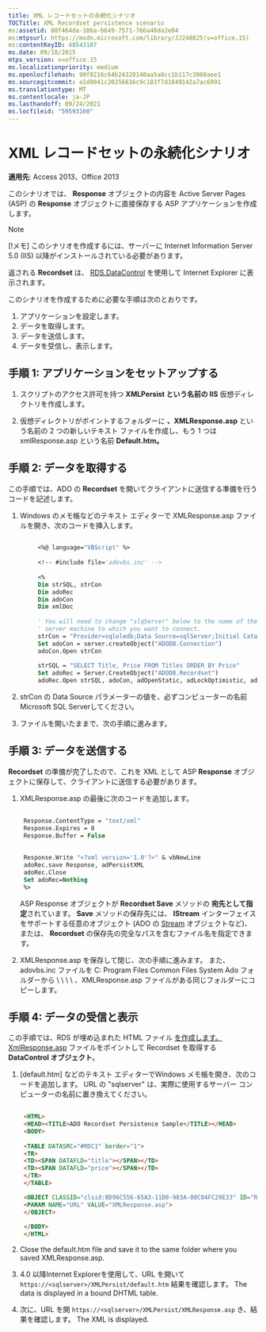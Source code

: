 ```yaml
---
title: XML レコードセットの永続化シナリオ
TOCTitle: XML Recordset persistence scenario
ms:assetid: 08f464da-10ba-b649-7571-766a40da2e04
ms:mtpsurl: https://msdn.microsoft.com/library/JJ248825(v=office.15)
ms:contentKeyID: 48543107
ms.date: 09/18/2015
mtps_version: v=office.15
ms.localizationpriority: medium
ms.openlocfilehash: 99f8216c64b24328140aa5a0cc1b117c3008aee1
ms.sourcegitcommit: a1d9041c20256616c9c183f7d1049142a7ac6991
ms.translationtype: MT
ms.contentlocale: ja-JP
ms.lasthandoff: 09/24/2021
ms.locfileid: "59593160"
---
```

# <a name="xml-recordset-persistence-scenario"></a>XML レコードセットの永続化シナリオ

**適用先**: Access 2013、Office 2013

このシナリオでは、 **Response** オブジェクトの内容を Active Server Pages (ASP) の **Response** オブジェクトに直接保存する ASP アプリケーションを作成します。

> [!NOTE]
> [!メモ] このシナリオを作成するには、サーバーに Internet Information Server 5.0 (IIS) 以降がインストールされている必要があります。

返される **Recordset** は、 [RDS.DataControl](datacontrol-object-rds.md) を使用して Internet Explorer に表示されます。

このシナリオを作成するために必要な手順は次のとおりです。

1.  アプリケーションを設定します。
2.  データを取得します。
3.  データを送信します。
4.  データを受信し、表示します。

## <a name="step-1-set-up-the-application"></a>手順 1: アプリケーションをセットアップする

1. スクリプトのアクセス許可を持つ **XMLPersist という名前の IIS** 仮想ディレクトリを作成します。 

2. 仮想ディレクトリがポイントするフォルダーに **、XMLResponse.asp** という名前の 2 つの新しいテキスト ファイルを作成し、もう 1 つは xmlResponse.asp という名前 **Default.htm。**


## <a name="step-2-get-the-data"></a>手順 2: データを取得する

この手順では、ADO の **Recordset** を開いてクライアントに送信する準備を行うコードを記述します。 

1. Windows のメモ帳などのテキスト エディターで XMLResponse.asp ファイルを開き、次のコードを挿入します。

   ```vb 
        
        <%@ language="VBScript" %> 
        
        <!-- #include file='adovbs.inc' --> 
        
        <% 
        Dim strSQL, strCon 
        Dim adoRec  
        Dim adoCon  
        Dim xmlDoc  
        
        ' You will need to change "slqServer" below to the name of the SQL  
        ' server machine to which you want to connect. 
        strCon = "Provider=sqloledb;Data Source=sqlServer;Initial Catalog=Pubs;Integrated Security=SSPI;" 
        Set adoCon = server.createObject("ADODB.Connection") 
        adoCon.Open strCon 
        
        strSQL = "SELECT Title, Price FROM Titles ORDER BY Price" 
        Set adoRec = Server.CreateObject("ADODB.Recordset") 
        adoRec.Open strSQL, adoCon, adOpenStatic, adLockOptimistic, adCmdText 
   ```

2. strCon の Data Source パラメーターの値を、必ずコンピューターの名前Microsoft SQL Serverしてください。

3. ファイルを開いたままで、次の手順に進みます。

## <a name="step-3-send-the-data"></a>手順 3: データを送信する

**Recordset** の準備が完了したので、これを XML として ASP **Response** オブジェクトに保存して、クライアントに送信する必要があります。 

1. XMLResponse.asp の最後に次のコードを追加します。

   ```vb 
    
    Response.ContentType = "text/xml" 
    Response.Expires = 0 
    Response.Buffer = False 
    
    
    Response.Write "<?xml version='1.0'?>" & vbNewLine 
    adoRec.save Response, adPersistXML 
    adoRec.Close 
    Set adoRec=Nothing 
    %> 
   ```

   ASP Response オブジェクトが **Recordset Save** メソッドの **宛先として指定**[](save-method-ado.md)されています。 **Save** メソッドの保存先には、 **IStream** インターフェイスをサポートする任意のオブジェクト (ADO の [Stream](stream-object-ado.md) オブジェクトなど)、または、 **Recordset** の保存先の完全なパスを含むファイル名を指定できます。

2. XMLResponse.asp を保存して閉じ、次の手順に進みます。 また、adovbs.inc ファイルを C: Program Files Common Files System Ado フォルダーから \\ \\ \\ \\ 、XMLResponse.asp ファイルがある同じフォルダーにコピーします。

## <a name="step-4-receive-and-display-the-data"></a>手順 4: データの受信と表示

この手順では、RDS が埋め込まれた HTML ファイル [を作成します。XmlResponse.asp](datacontrol-object-rds.md) ファイルをポイントして Recordset を取得する **DataControl オブジェクト**。 

1. [default.htm] などのテキスト エディターでWindows メモ帳を開き、次のコードを追加します。 URL の "sqlserver" は、実際に使用するサーバー コンピューターの名前に置き換えてください。

   ```html 
    
    <HTML> 
    <HEAD><TITLE>ADO Recordset Persistence Sample</TITLE></HEAD> 
    <BODY> 
    
    <TABLE DATASRC="#RDC1" border="1"> 
    <TR> 
    <TD><SPAN DATAFLD="title"></SPAN></TD> 
    <TD><SPAN DATAFLD="price"></SPAN></TD> 
    </TR> 
    </TABLE> 

    <OBJECT CLASSID="clsid:BD96C556-65A3-11D0-983A-00C04FC29E33" ID="RDC1"> 
    <PARAM NAME="URL" VALUE="XMLResponse.asp"> 
    </OBJECT> 
    
    </BODY> 
    </HTML> 
   ```

2. Close the default.htm file and save it to the same folder where you saved XMLResponse.asp. 

3. 4.0 以降Internet Explorerを使用して、URL を開いて `https://<sqlserver>/XMLPersist/default.htm` 結果を確認します。 The data is displayed in a bound DHTML table. 

4. 次に、URL を開 `https://<sqlserver>/XMLPersist/XMLResponse.asp` き、結果を確認します。 The XML is displayed.




